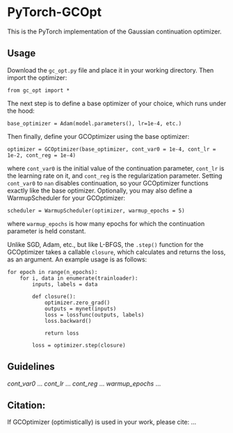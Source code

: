 # PyTorch-GCOpt
This is the PyTorch implementation of the Gaussian continuation optimizer.

## Usage
Download the `gc_opt.py` file and place it in your working directory. Then import the optimizer:
```
from gc_opt import *
```
The next step is to define a base optimizer of your choice, which runs under the hood:
```
base_optimizer = Adam(model.parameters(), lr=1e-4, etc.)
```
Then finally, define your GCOptimizer using the base optimizer:
```
optimizer = GCOptimizer(base_optimizer, cont_var0 = 1e-4, cont_lr = 1e-2, cont_reg = 1e-4)
```
where `cont_var0` is the initial value of the continuation parameter, `cont_lr` is the learning rate on it, and `cont_reg` is the regularization parameter. Setting `cont_var0` to `nan` disables continuation, so your GCOptimizer functions exactly like the base optimizer. Optionally, you may also define a WarmupScheduler for your GCOptimizer:
```
scheduler = WarmupScheduler(optimizer, warmup_epochs = 5)
```
where `warmup_epochs` is how many epochs for which the continuation parameter is held constant.

Unlike SGD, Adam, etc., but like L-BFGS, the `.step()` function for the GCOptimizer takes a callable `closure`, which calculates and returns the loss, as an argument. An example usage is as follows:
```
for epoch in range(n_epochs):
    for i, data in enumerate(trainloader):
        inputs, labels = data

        def closure():
            optimizer.zero_grad()
            outputs = mynet(inputs)
            loss = lossfunc(outputs, labels)
            loss.backward()

            return loss

        loss = optimizer.step(closure)
```

## Guidelines
*cont_var0* ...
*cont_lr* ...
*cont_reg* ...
*warmup_epochs* ...

## Citation:
If GCOptimizer (optimistically) is used in your work, please cite: ...